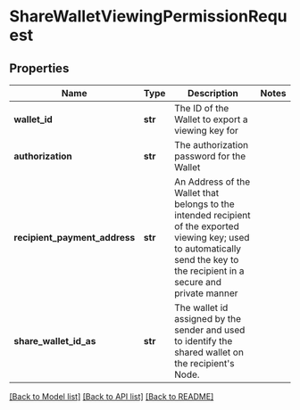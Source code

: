 # ShareWalletViewingPermissionRequest

## Properties
Name | Type | Description | Notes
------------ | ------------- | ------------- | -------------
**wallet_id** | **str** | The ID of the Wallet to export a viewing key for | 
**authorization** | **str** | The authorization password for the Wallet | 
**recipient_payment_address** | **str** | An Address of the Wallet that belongs to the intended recipient of the exported viewing key; used to automatically send the key to the recipient in a secure and private manner | 
**share_wallet_id_as** | **str** | The wallet id assigned by the sender and used to identify the shared wallet on the recipient&#39;s Node. | 

[[Back to Model list]](../README.md#documentation-for-models) [[Back to API list]](../README.md#documentation-for-api-endpoints) [[Back to README]](../README.md)


